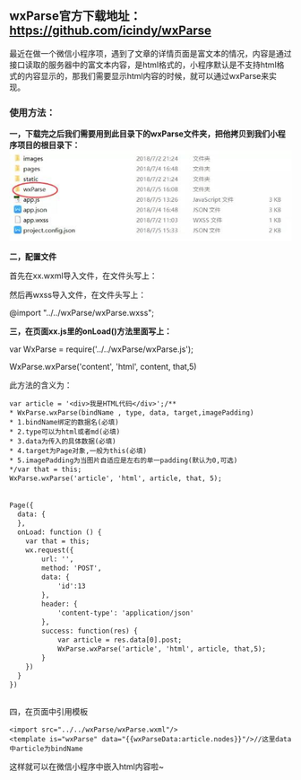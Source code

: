 ## wxParse官方下载地址：https://github.com/icindy/wxParse

最近在做一个微信小程序项，遇到了文章的详情页面是富文本的情况，内容是通过接口读取的服务器中的富文本内容，是html格式的，小程序默认是不支持html格式的内容显示的，那我们需要显示html内容的时候，就可以通过wxParse来实现。

### 使用方法：

**一，下载完之后我们需要用到此目录下的wxParse文件夹，把他拷贝到我们小程序项目的根目录下：**
![wxParse](1.jpg)

**二，配置文件**

首先在xx.wxml导入文件，在文件头写上：

<import src="../../wxParse/wxParse.wxml"/>

然后再wxss导入文件，在文件头写上：

@import "../../wxParse/wxParse.wxss";

**三，在页面xx.js里的onLoad()方法里面写上：**

var WxParse = require('../../wxParse/wxParse.js');

WxParse.wxParse('content', 'html', content, that,5)
 
此方法的含义为：

```
var article = '<div>我是HTML代码</div>';/**
* WxParse.wxParse(bindName , type, data, target,imagePadding)
* 1.bindName绑定的数据名(必填)
* 2.type可以为html或者md(必填)
* 3.data为传入的具体数据(必填)
* 4.target为Page对象,一般为this(必填)
* 5.imagePadding为当图片自适应是左右的单一padding(默认为0,可选)
*/var that = this;
WxParse.wxParse('article', 'html', article, that, 5);


Page({
  data: {
  },
  onLoad: function () {
    var that = this;
    wx.request({
        url: '', 
        method: 'POST',
        data: {
            'id':13
        },
        header: {
            'content-type': 'application/json'
        },
        success: function(res) {
            var article = res.data[0].post;
            WxParse.wxParse('article', 'html', article, that,5);
        }
    })
  }
})


```

四，在页面中引用模板
```
<import src="../../wxParse/wxParse.wxml"/>
<template is="wxParse" data="{{wxParseData:article.nodes}}"/>//这里data中article为bindName
```
这样就可以在微信小程序中嵌入html内容啦~



